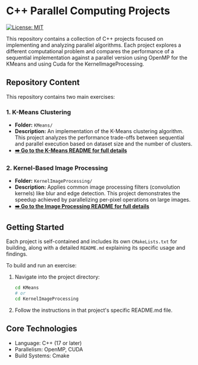 # C++ Parallel Computing Projects

[![License: MIT](https://img.shields.io/badge/License-MIT-yellow.svg)](https://opensource.org/licenses/MIT)

This repository contains a collection of C++ projects focused on implementing and analyzing parallel algorithms. Each project explores a different computational problem and compares the performance of a sequential implementation against a parallel version using OpenMP for the KMeans and using Cuda for the KernelImageProcessing.

## Repository Content

This repository contains two main exercises:

### 1. K-Means Clustering

- **Folder:** `KMeans/`
- **Description:** An implementation of the K-Means clustering algorithm. This project analyzes the performance trade-offs between sequential and parallel execution based on dataset size and the number of clusters.
- **[➡️ Go to the K-Means README for full details](./KMeans/Readme.md)**

### 2. Kernel-Based Image Processing

- **Folder:** `KernelImageProcessing/`
- **Description:** Applies common image processing filters (convolution kernels) like blur and edge detection. This project demonstrates the speedup achieved by parallelizing per-pixel operations on large images.
- **[➡️ Go to the Image Processing README for full details](./KernelImageProcessing/Readme.md)**

## Getting Started

Each project is self-contained and includes its own `CMakeLists.txt` for building, along with a detailed `README.md` explaining its specific usage and findings.

To build and run an exercise:

1.  Navigate into the project directory:

    ```sh
    cd KMeans
    # or
    cd KernelImageProcessing
    ```

2.  Follow the instructions in that project's specific README.md file.

## Core Technologies

- Language: C++ (17 or later)
- Parallelism: OpenMP, CUDA
- Build Systems: Cmake
